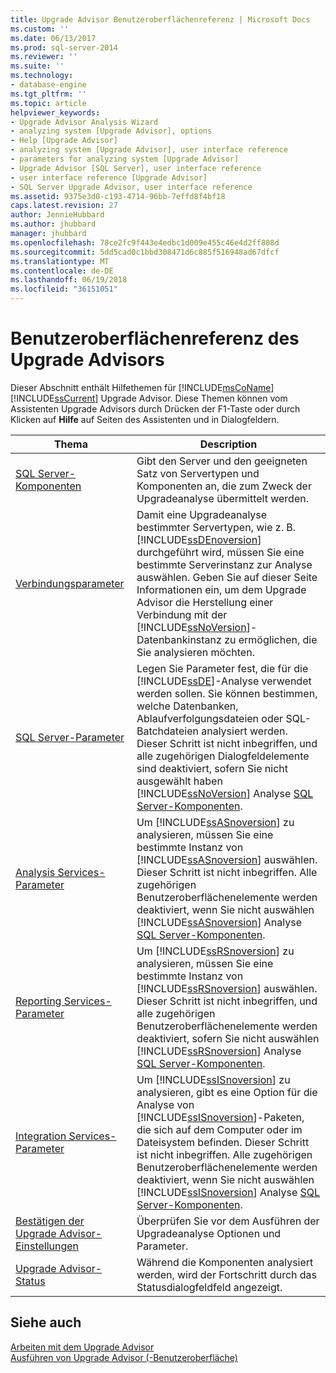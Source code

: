 ```yaml
---
title: Upgrade Advisor Benutzeroberflächenreferenz | Microsoft Docs
ms.custom: ''
ms.date: 06/13/2017
ms.prod: sql-server-2014
ms.reviewer: ''
ms.suite: ''
ms.technology:
- database-engine
ms.tgt_pltfrm: ''
ms.topic: article
helpviewer_keywords:
- Upgrade Advisor Analysis Wizard
- analyzing system [Upgrade Advisor], options
- Help [Upgrade Advisor]
- analyzing system [Upgrade Advisor], user interface reference
- parameters for analyzing system [Upgrade Advisor]
- Upgrade Advisor [SQL Server], user interface reference
- user interface reference [Upgrade Advisor]
- SQL Server Upgrade Advisor, user interface reference
ms.assetid: 9375e3d0-c193-4714-96bb-7effd8f4bf18
caps.latest.revision: 27
author: JennieHubbard
ms.author: jhubbard
manager: jhubbard
ms.openlocfilehash: 78ce2fc9f443e4edbc1d009e455c46e4d2ff808d
ms.sourcegitcommit: 5dd5cad0c1bbd308471d6c885f516948ad67dfcf
ms.translationtype: MT
ms.contentlocale: de-DE
ms.lasthandoff: 06/19/2018
ms.locfileid: "36151051"
---
```

# <a name="upgrade-advisor-user-interface-reference"></a>Benutzeroberflächenreferenz des Upgrade Advisors
  Dieser Abschnitt enthält Hilfethemen für [!INCLUDE[msCoName](../../includes/msconame-md.md)] [!INCLUDE[ssCurrent](../../includes/sscurrent-md.md)] Upgrade Advisor. Diese Themen können vom Assistenten Upgrade Advisors durch Drücken der F1-Taste oder durch Klicken auf **Hilfe** auf Seiten des Assistenten und in Dialogfeldern.  
  
|Thema|Description|  
|-----------|-----------------|  
|[SQL Server-Komponenten](../../../2014/sql-server/install/sql-server-components.md)|Gibt den Server und den geeigneten Satz von Servertypen und Komponenten an, die zum Zweck der Upgradeanalyse übermittelt werden.|  
|[Verbindungsparameter](../../../2014/sql-server/install/connection-parameters.md)|Damit eine Upgradeanalyse bestimmter Servertypen, wie z. B. [!INCLUDE[ssDEnoversion](../../includes/ssdenoversion-md.md)] durchgeführt wird, müssen Sie eine bestimmte Serverinstanz zur Analyse auswählen. Geben Sie auf dieser Seite Informationen ein, um dem Upgrade Advisor die Herstellung einer Verbindung mit der [!INCLUDE[ssNoVersion](../../includes/ssnoversion-md.md)]-Datenbankinstanz zu ermöglichen, die Sie analysieren möchten.|  
|[SQL Server-Parameter](../../../2014/sql-server/install/sql-server-parameters.md)|Legen Sie Parameter fest, die für die [!INCLUDE[ssDE](../../includes/ssde-md.md)]-Analyse verwendet werden sollen. Sie können bestimmen, welche Datenbanken, Ablaufverfolgungsdateien oder SQL-Batchdateien analysiert werden. Dieser Schritt ist nicht inbegriffen, und alle zugehörigen Dialogfeldelemente sind deaktiviert, sofern Sie nicht ausgewählt haben [!INCLUDE[ssNoVersion](../../includes/ssnoversion-md.md)] Analyse [SQL Server-Komponenten](../../../2014/sql-server/install/sql-server-components.md).|  
|[Analysis Services-Parameter](../../../2014/sql-server/install/analysis-services-parameters.md)|Um [!INCLUDE[ssASnoversion](../../includes/ssasnoversion-md.md)] zu analysieren, müssen Sie eine bestimmte Instanz von [!INCLUDE[ssASnoversion](../../includes/ssasnoversion-md.md)] auswählen. Dieser Schritt ist nicht inbegriffen. Alle zugehörigen Benutzeroberflächenelemente werden deaktiviert, wenn Sie nicht auswählen [!INCLUDE[ssASnoversion](../../includes/ssasnoversion-md.md)] Analyse [SQL Server-Komponenten](../../../2014/sql-server/install/sql-server-components.md).|  
|[Reporting Services-Parameter](../../../2014/sql-server/install/reporting-services-parameters.md)|Um [!INCLUDE[ssRSnoversion](../../includes/ssrsnoversion-md.md)] zu analysieren, müssen Sie eine bestimmte Instanz von [!INCLUDE[ssRSnoversion](../../includes/ssrsnoversion-md.md)] auswählen. Dieser Schritt ist nicht inbegriffen, und alle zugehörigen Benutzeroberflächenelemente werden deaktiviert, sofern Sie nicht auswählen [!INCLUDE[ssRSnoversion](../../includes/ssrsnoversion-md.md)] Analyse [SQL Server-Komponenten](../../../2014/sql-server/install/sql-server-components.md).|  
|[Integration Services-Parameter](../../../2014/sql-server/install/integration-services-parameters.md)|Um [!INCLUDE[ssISnoversion](../../includes/ssisnoversion-md.md)] zu analysieren, gibt es eine Option für die Analyse von [!INCLUDE[ssISnoversion](../../includes/ssisnoversion-md.md)]-Paketen, die sich auf dem Computer oder im Dateisystem befinden. Dieser Schritt ist nicht inbegriffen. Alle zugehörigen Benutzeroberflächenelemente werden deaktiviert, wenn Sie nicht auswählen [!INCLUDE[ssISnoversion](../../includes/ssisnoversion-md.md)] Analyse [SQL Server-Komponenten](../../../2014/sql-server/install/sql-server-components.md).|  
|[Bestätigen der Upgrade Advisor-Einstellungen](../../../2014/sql-server/install/confirm-upgrade-advisor-settings.md)|Überprüfen Sie vor dem Ausführen der Upgradeanalyse Optionen und Parameter.|  
|[Upgrade Advisor-Status](../../../2014/sql-server/install/upgrade-advisor-progress.md)|Während die Komponenten analysiert werden, wird der Fortschritt durch das Statusdialogfeldfeld angezeigt.|  
  
## <a name="see-also"></a>Siehe auch  
 [Arbeiten mit dem Upgrade Advisor](../../../2014/sql-server/install/working-with-upgrade-advisor.md)   
 [Ausführen von Upgrade Advisor &#40;-Benutzeroberfläche&#41;](../../../2014/sql-server/install/running-upgrade-advisor-user-interface.md)  
  
  